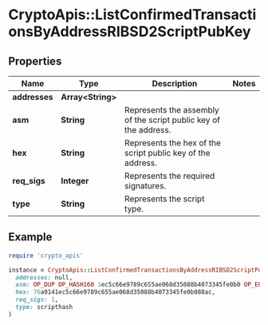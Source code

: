 # CryptoApis::ListConfirmedTransactionsByAddressRIBSD2ScriptPubKey

## Properties

| Name | Type | Description | Notes |
| ---- | ---- | ----------- | ----- |
| **addresses** | **Array&lt;String&gt;** |  |  |
| **asm** | **String** | Represents the assembly of the script public key of the address. |  |
| **hex** | **String** | Represents the hex of the script public key of the address. |  |
| **req_sigs** | **Integer** | Represents the required signatures. |  |
| **type** | **String** | Represents the script type. |  |

## Example

```ruby
require 'crypto_apis'

instance = CryptoApis::ListConfirmedTransactionsByAddressRIBSD2ScriptPubKey.new(
  addresses: null,
  asm: OP_DUP OP_HASH160 1ec5c66e9789c655ae068d35088b4073345fe0b0 OP_EQUALVERIFY OP_CHECKSIG,
  hex: 76a9141ec5c66e9789c655ae068d35088b4073345fe0b088ac,
  req_sigs: 1,
  type: scripthash
)
```


